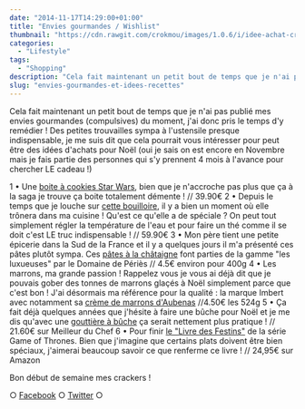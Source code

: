 ```yaml
---
date: "2014-11-17T14:29:00+01:00"
title: "Envies gourmandes / Wishlist"
thumbnail: "https://cdn.rawgit.com/crokmou/images/1.0.6/i/idee-achat-crokmou-blog.jpg"
categories:
  - "Lifestyle"
tags:
  - "Shopping"
description: "Cela fait maintenant un petit bout de temps que je n'ai pas publié mes envies gourmandes (compulsives) du moment, j'ai donc pris le temps d'y remédier !"
slug: "envies-gourmandes-et-idees-recettes"
---
```


Cela fait maintenant un petit bout de temps que je n'ai pas publié mes envies gourmandes (compulsives) du moment, j'ai donc pris le temps d'y remédier ! Des petites trouvailles sympa à l'ustensile presque indispensable, je me suis dit que cela pourrait vous intéresser pour peut être des idées d'achats pour Noël (oui je sais on est encore en Novembre mais je fais partie des personnes qui s'y prennent 4 mois à l'avance pour chercher LE cadeau !)

1 • Une [boite à cookies Star Wars](http://www.coindugeek.com/art-de-la-table-deco/5232-boite-a-cookies-dark-vador-star-wars.html), bien que je n'accroche pas plus que ça à la saga je trouve ça boite totalement démente ! // 39.90€ 2 • Depuis le temps que je louche sur [cette bouilloire](http://www.darty.com/nav/achat/petit_electromenager/petit-dejeuner/bouilloire_theiere_chocolatiere/riviera_et_bar_qd641a.html), il y a bien un moment où elle trônera dans ma cuisine ! Qu'est ce qu'elle a de spéciale ? On peut tout simplement régler la température de l'eau et pour faire un thé comme il se doit c'est LE truc indispensable ! // 59.90€ 3 • Mon père tient une petite épicerie dans la Sud de la France et il y a quelques jours il m'a présenté ces pâtes plutôt sympa. Ces [pâtes à la châtaigne](http://www.domainedeperies.fr/pates/les-luxueuses/) font parties de la gamme "les luxueuses" par le Domaine de Périès // 4.5€ environ pour 400g 4 • Les marrons, ma grande passion ! Rappelez vous je vous ai déjà dit que je pouvais gober des tonnes de marrons glaçés à Noël simplement parce que c'est bon ! J'ai désormais ma référence pour la qualité : la marque Imbert avec notamment sa [crème de marrons d'Aubenas](boutique.marrons-imbert.com/30-cr%C3%A8me-de-marrons-d-aubenas-pot-en-verre-de-525g-net.html) //4.50€ les 524g 5 • Ça fait déjà quelques années que j'hésite à faire une bûche pour Noël et je me dis qu'avec une [gouttière à bûche](http://www.meilleurduchef.com/cgi/mdc/l/fr/boutique/produits/mfr-gouttiere_buche_exopan.html) ça serait nettement plus pratique ! // 21.60€ sur Meilleur du Chef 6 • Pour finir [le "Livre des Festins"](http://www.amazon.fr/Games-thrones-festins-recettes-officiel/dp/2364802679/ref=sr_1_3?ie=UTF8&qid=1416220993&sr=8-3&keywords=game+of+thrones+livre) de la série Game of Thrones. Bien que j'imagine que certains plats doivent être bien spéciaux, j'aimerai beaucoup savoir ce que renferme ce livre ! // 24,95€ sur Amazon

Bon début de semaine mes crackers !

○ [Facebook](https://www.facebook.com/crokmou.blog) ○ [Twitter](https://twitter.com/Crokmou) ○